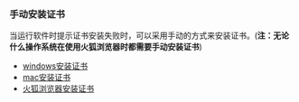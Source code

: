 ### 手动安装证书
当运行软件时提示证书安装失败时，可以采用手动的方式来安装证书。(**注：无论什么操作系统在使用火狐浏览器时都需要手动安装证书**)

- [windows安装证书](https://github.com/monkeyWie/proxyee-down/blob/master/.guide/common/ca/windows/read.md)
- [mac安装证书](https://github.com/monkeyWie/proxyee-down/blob/master/.guide/common/ca/mac/read.md)
- [火狐浏览器安装证书](https://github.com/monkeyWie/proxyee-down/blob/master/.guide/common/ca/firefox/read.md)
